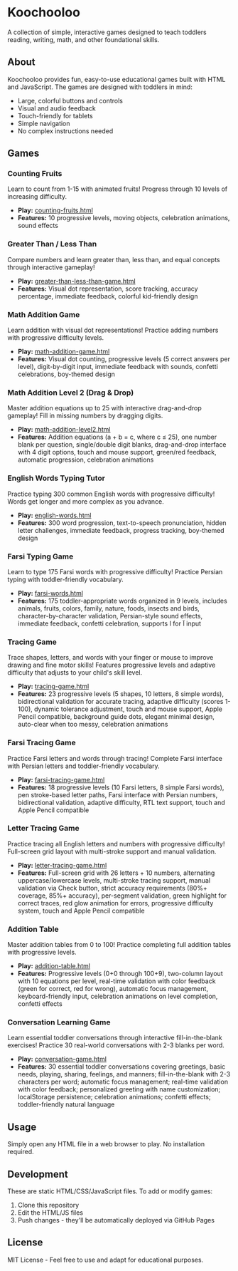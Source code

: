# Koochooloo

A collection of simple, interactive games designed to teach toddlers reading, writing, math, and other foundational skills.

## About

Koochooloo provides fun, easy-to-use educational games built with HTML and JavaScript. The games are designed with toddlers in mind:

- Large, colorful buttons and controls
- Visual and audio feedback
- Touch-friendly for tablets
- Simple navigation
- No complex instructions needed

## Games

### Counting Fruits
Learn to count from 1-15 with animated fruits! Progress through 10 levels of increasing difficulty.
- **Play:** [counting-fruits.html](counting-fruits.html)
- **Features:** 10 progressive levels, moving objects, celebration animations, sound effects

### Greater Than / Less Than
Compare numbers and learn greater than, less than, and equal concepts through interactive gameplay!
- **Play:** [greater-than-less-than-game.html](greater-than-less-than-game.html)
- **Features:** Visual dot representation, score tracking, accuracy percentage, immediate feedback, colorful kid-friendly design

### Math Addition Game
Learn addition with visual dot representations! Practice adding numbers with progressive difficulty levels.
- **Play:** [math-addition-game.html](math-addition-game.html)
- **Features:** Visual dot counting, progressive levels (5 correct answers per level), digit-by-digit input, immediate feedback with sounds, confetti celebrations, boy-themed design

### Math Addition Level 2 (Drag & Drop)
Master addition equations up to 25 with interactive drag-and-drop gameplay! Fill in missing numbers by dragging digits.
- **Play:** [math-addition-level2.html](math-addition-level2.html)
- **Features:** Addition equations (a + b = c, where c ≤ 25), one number blank per question, single/double digit blanks, drag-and-drop interface with 4 digit options, touch and mouse support, green/red feedback, automatic progression, celebration animations

### English Words Typing Tutor
Practice typing 300 common English words with progressive difficulty! Words get longer and more complex as you advance.
- **Play:** [english-words.html](english-words.html)
- **Features:** 300 word progression, text-to-speech pronunciation, hidden letter challenges, immediate feedback, progress tracking, boy-themed design

### Farsi Typing Game
Learn to type 175 Farsi words with progressive difficulty! Practice Persian typing with toddler-friendly vocabulary.
- **Play:** [farsi-words.html](farsi-words.html)
- **Features:** 175 toddler-appropriate words organized in 9 levels, includes animals, fruits, colors, family, nature, foods, insects and birds, character-by-character validation, Persian-style sound effects, immediate feedback, confetti celebration, supports ا for آ input

### Tracing Game
Trace shapes, letters, and words with your finger or mouse to improve drawing and fine motor skills! Features progressive levels and adaptive difficulty that adjusts to your child's skill level.
- **Play:** [tracing-game.html](tracing-game.html)
- **Features:** 23 progressive levels (5 shapes, 10 letters, 8 simple words), bidirectional validation for accurate tracing, adaptive difficulty (scores 1-100), dynamic tolerance adjustment, touch and mouse support, Apple Pencil compatible, background guide dots, elegant minimal design, auto-clear when too messy, celebration animations

### Farsi Tracing Game
Practice Farsi letters and words through tracing! Complete Farsi interface with Persian letters and toddler-friendly vocabulary.
- **Play:** [farsi-tracing-game.html](farsi-tracing-game.html)
- **Features:** 18 progressive levels (10 Farsi letters, 8 simple Farsi words), pen stroke-based letter paths, Farsi interface with Persian numbers, bidirectional validation, adaptive difficulty, RTL text support, touch and Apple Pencil compatible

### Letter Tracing Game
Practice tracing all English letters and numbers with progressive difficulty! Full-screen grid layout with multi-stroke support and manual validation.
- **Play:** [letter-tracing-game.html](letter-tracing-game.html)
- **Features:** Full-screen grid with 26 letters + 10 numbers, alternating uppercase/lowercase levels, multi-stroke tracing support, manual validation via Check button, strict accuracy requirements (80%+ coverage, 85%+ accuracy), per-segment validation, green highlight for correct traces, red glow animation for errors, progressive difficulty system, touch and Apple Pencil compatible

### Addition Table
Master addition tables from 0 to 100! Practice completing full addition tables with progressive levels.
- **Play:** [addition-table.html](addition-table.html)
- **Features:** Progressive levels (0+0 through 100+9), two-column layout with 10 equations per level, real-time validation with color feedback (green for correct, red for wrong), automatic focus management, keyboard-friendly input, celebration animations on level completion, confetti effects

### Conversation Learning Game
Learn essential toddler conversations through interactive fill-in-the-blank exercises! Practice 30 real-world conversations with 2-3 blanks per word.
- **Play:** [conversation-game.html](conversation-game.html)
- **Features:** 30 essential toddler conversations covering greetings, basic needs, playing, sharing, feelings, and manners; fill-in-the-blank with 2-3 characters per word; automatic focus management; real-time validation with color feedback; personalized greeting with name customization; localStorage persistence; celebration animations; confetti effects; toddler-friendly natural language

## Usage

Simply open any HTML file in a web browser to play. No installation required.

## Development

These are static HTML/CSS/JavaScript files. To add or modify games:

1. Clone this repository
2. Edit the HTML/JS files
3. Push changes - they'll be automatically deployed via GitHub Pages

## License

MIT License - Feel free to use and adapt for educational purposes.
